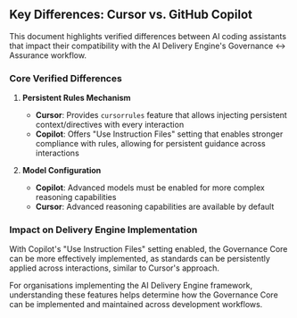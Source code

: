 ## Key Differences: Cursor vs. GitHub Copilot

This document highlights verified differences between AI coding assistants that impact their compatibility with the AI Delivery Engine's Governance ↔ Assurance workflow.

### Core Verified Differences

1. **Persistent Rules Mechanism**
   - **Cursor**: Provides `cursorrules` feature that allows injecting persistent context/directives with every interaction
   - **Copilot**: Offers "Use Instruction Files" setting that enables stronger compliance with rules, allowing for persistent guidance across interactions

2. **Model Configuration**
   - **Copilot**: Advanced models must be enabled for more complex reasoning capabilities
   - **Cursor**: Advanced reasoning capabilities are available by default

### Impact on Delivery Engine Implementation

With Copilot's "Use Instruction Files" setting enabled, the Governance Core can be more effectively implemented, as standards can be persistently applied across interactions, similar to Cursor's approach.

For organisations implementing the AI Delivery Engine framework, understanding these features helps determine how the Governance Core can be implemented and maintained across development workflows. 